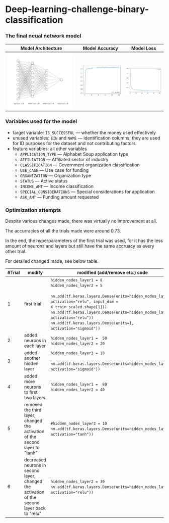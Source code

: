 # Deep-learning-challenge-binary-classification




### The final neual network model
| Model Architecture | Model Accuracy | Model Loss |
|-------|-------|-------|
| ![Model](/images/nn.svg) | ![Model Accuracy](/images/accuracy.png) | ![Model Loss](/images/loss.png) |

### Variables used for the model
- target variable: `IS_SUCCESSFUL` — whether the money used effectively
- unused variables: `EIN` and `NAME` — identification columns, they are used for ID purposes for the dataset and not contributing factors
- feature variables: all other variables 
    - `APPLICATION_TYPE` — Alphabet Soup application type
    - `AFFILIATION` — Affiliated sector of industry
    - `CLASSIFICATION` — Government organization classification
    - `USE_CASE` — Use case for funding
    - `ORGANIZATION` — Organization type
    - `STATUS` — Active status
    - `INCOME_AMT` — Income classification
    - `SPECIAL_CONSIDERATIONS` — Special considerations for application
    - `ASK_AMT` — Funding amount requested


### Optimization attempts
Despite various changes made, there was virtually no improvement at all.

The accurracies of all the trials made were around 0.73.

In the end, the hyperparameters of the first trial was used, for it has the less amount of neurons and layers but still have the same accruacy as every other trial.

For detailed changed made, see below table.

| #Trial | modify | modified (add/remove etc.) code |
|--------|--------|---------|
| 1 | first trial | `hidden_nodes_layer1 = 8`<br>`hidden_nodes_layer2 = 5`<br><br>`nn.add(tf.keras.layers.Dense(units=hidden_nodes_layer1, activation="relu", input_dim = X_train_scaled.shape[1]))`<br>`nn.add(tf.keras.layers.Dense(units=hidden_nodes_layer2, activation="relu"))`<br>`nn.add(tf.keras.layers.Dense(units=1, activation="sigmoid"))` |
| 2 | added neurons in each layer | `hidden_nodes_layer1 =  50`<br>`hidden_nodes_layer2 = 20` |
| 3 | added another hidden layer | `hidden_nodes_layer3 = 10`<br><br>`nn.add(tf.keras.layers.Dense(units=hidden_nodes_layer3, activation="sigmoid"))` |
| 4 | added more neurons to first two layers | `hidden_nodes_layer1 =  80`<br>`hidden_nodes_layer2 = 40 `|
| 5 | removed the third layer, changed the activation of the second layer to "tanh" | `#hidden_nodes_layer3 = 10`<br>`nn.add(tf.keras.layers.Dense(units=hidden_nodes_layer2, activation="tanh"))` |
| 6 | decreased neurons in second layer, changed the activation of the second layer back to "relu" | `hidden_nodes_layer2 = 30`<br>`nn.add(tf.keras.layers.Dense(units=hidden_nodes_layer2, activation="relu"))` |